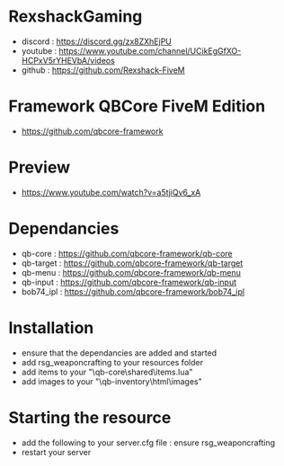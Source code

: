 # RexshackGaming
- discord : https://discord.gg/zx8ZXhEjPU
- youtube : https://www.youtube.com/channel/UCikEgGfXO-HCPxV5rYHEVbA/videos
- github : https://github.com/Rexshack-FiveM

# Framework QBCore FiveM Edition
- https://github.com/qbcore-framework

# Preview
- https://www.youtube.com/watch?v=a5tjiQv6_xA

# Dependancies
- qb-core : https://github.com/qbcore-framework/qb-core
- qb-target : https://github.com/qbcore-framework/qb-target
- qb-menu : https://github.com/qbcore-framework/qb-menu
- qb-input : https://github.com/qbcore-framework/qb-input
- bob74_ipl : https://github.com/qbcore-framework/bob74_ipl

# Installation
- ensure that the dependancies are added and started
- add rsg_weaponcrafting to your resources folder
- add items to your "\qb-core\shared\items.lua"
- add images to your "\qb-inventory\html\images"

# Starting the resource
- add the following to your server.cfg file : ensure rsg_weaponcrafting
- restart your server